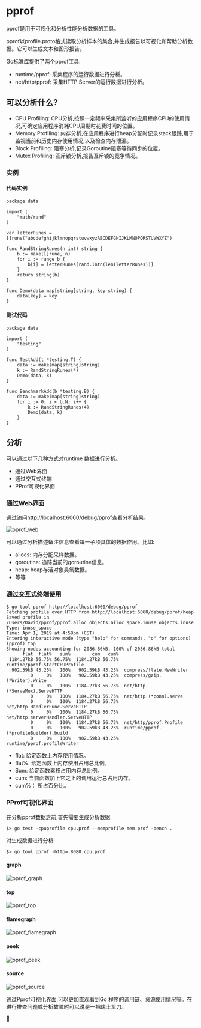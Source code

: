 # pprof
pprof是用于可视化和分析性能分析数据的工具。

pprof以profile.proto格式读取分析样本的集合,并生成报告以可视化和帮助分析数据。它可以生成文本和图形报告。

Go标准库提供了两个pprof工具:

* runtime/pprof: 采集程序的运行数据进行分析。
* net/http/pprof: 采集HTTP Server的运行数据进行分析。

## 可以分析什么?
* CPU Profiling: CPU分析,按照一定频率采集所监听的应用程序CPU的使用情况,可确定应用程序消耗CPU周期时花费时间的位置。
* Memory Profiling: 内存分析,在应用程序进行heap分配时记录stack跟踪,用于监视当前和历史内存使用情况,以及检查内存泄漏。
* Block Profiling: 阻塞分析,记录Goroutine阻塞等待同步的位置。
* Mutex Profiling: 互斥锁分析,报告互斥锁的竞争情况。


### 实例

#### 代码实例

```
package data

import (
    "math/rand"
)

var letterRunes = []rune("abcdefghijklmnopqrstuvwxyzABCDEFGHIJKLMNOPQRSTUVWXYZ")

func RandStringRunes(n int) string {
    b := make([]rune, n)
    for i := range b {
        b[i] = letterRunes[rand.Intn(len(letterRunes))]
    }
    return string(b)
}

func Demo(data map[string]string, key string) {
    data[key] = key
}
```

#### 测试代码

```
package data

import (
    "testing"
)

func TestAdd(t *testing.T) {
    data := make(map[string]string)
    k := RandStringRunes(4)
    Demo(data, k)
}

func BenchmarkAdd(b *testing.B) {
    data := make(map[string]string)
    for i := 0; i < b.N; i++ {
        k := RandStringRunes(4)
        Demo(data, k)
    }
}
```


## 分析
可以通过以下几种方式对runtime 数据进行分析。

* 通过Web界面
* 通过交互式终端
* PProf可视化界面


### 通过Web界面
通过访问http://localhost:6060/debug/pprof查看分析结果。

![pprof_web](./pprof_web.jpg)

可以通过分析描述备注信息查看每一子项具体的数据作用。比如:

* allocs: 内存分配采样数据。
* goroutine: 追踪当前的goroutine信息。
* heap: heap存活对象臭氧数据。
* 等等

### 通过交互式终端使用

```
$ go tool pprof http://localhost:6060/debug/pprof
Fetching profile over HTTP from http://localhost:6060/debug/pprof/heap
Saved profile in /Users/David/pprof/pprof.alloc_objects.alloc_space.inuse_objects.inuse_space.001.pb.gz
Type: inuse_space
Time: Apr 1, 2019 at 4:58pm (CST)
Entering interactive mode (type "help" for commands, "o" for options)
(pprof) top
Showing nodes accounting for 2086.86kB, 100% of 2086.86kB total
      flat  flat%   sum%        cum   cum%
 1184.27kB 56.75% 56.75%  1184.27kB 56.75%  runtime/pprof.StartCPUProfile
  902.59kB 43.25%   100%   902.59kB 43.25%  compress/flate.NewWriter
         0     0%   100%   902.59kB 43.25%  compress/gzip.(*Writer).Write
         0     0%   100%  1184.27kB 56.75%  net/http.(*ServeMux).ServeHTTP
         0     0%   100%  1184.27kB 56.75%  net/http.(*conn).serve
         0     0%   100%  1184.27kB 56.75%  net/http.HandlerFunc.ServeHTTP
         0     0%   100%  1184.27kB 56.75%  net/http.serverHandler.ServeHTTP
         0     0%   100%  1184.27kB 56.75%  net/http/pprof.Profile
         0     0%   100%   902.59kB 43.25%  runtime/pprof.(*profileBuilder).build
         0     0%   100%   902.59kB 43.25%  runtime/pprof.profileWriter
```

* flat: 给定函数上内存使用情况。
* flat%: 给定函数上内存使用占用总比例。
* Sum: 给定函数累积占用内存总比例。
* cum: 当前函数加上它之上的调用运行总占用内存。
* cum%： 所占百分比。

### PProf可视化界面

在分析pprof数据之前,首先需要生成分析数据:

```
$> go test -cpuprofile cpu.prof --memprofile mem.prof -bench .
```

对生成数据进行分析:

```
$> go tool pprof -http=:8080 cpu.prof
```

#### graph 
![pprof_graph](./pprof_graph.jpg)

#### top
![pprof_top](./pprof_top.jpg)

#### flamegraph
![pprof_flamegraph](./pprof_flamegraph.jpg)


#### peek
![pprof_peek](./pprof_peek.jpg)

#### source
![pprof_source](./pprof_source.jpg)

通过Pprof可视化界面,可以更加直观看到Go 程序的调用链、资源使用情况等。在进行排查问题或分析故障时可以说是一把瑞士军刀。


